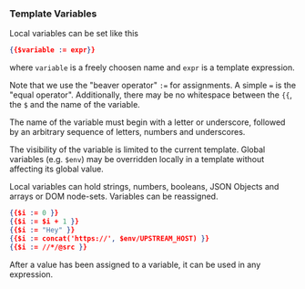 ### Template Variables

Local variables can be set like this

```json
{{$variable := expr}}
```

where `variable` is a freely choosen name and `expr` is a template expression.

Note that we use the "beaver operator" `:=` for assignments. A simple `=` is
the "equal operator". Additionally, there may be no whitespace between the
`{{`, the `$` and the name of the variable.

The name of the variable must begin with a letter or underscore, followed by an
arbitrary sequence of letters, numbers and underscores.

The visibility of the variable is limited to the current template. Global
variables (e.g. `$env`) may be overridden locally in a template without
affecting its global value.

Local variables can hold strings, numbers, booleans, JSON Objects and arrays or
DOM node-sets. Variables can be reassigned.

```json
{{$i := 0 }}
{{$i := $i + 1 }}
{{$i := "Hey" }}
{{$i := concat('https://', $env/UPSTREAM_HOST) }}
{{$i := //*/@src }}
```

After a value has been assigned to a variable, it can be used in any
expression.
